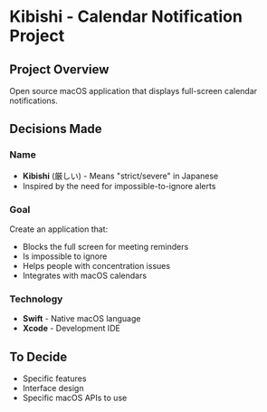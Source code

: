 # Kibishi - Calendar Notification Project

## Project Overview
Open source macOS application that displays full-screen calendar notifications.

## Decisions Made

### Name
- **Kibishi** (厳しい) - Means "strict/severe" in Japanese
- Inspired by the need for impossible-to-ignore alerts

### Goal
Create an application that:
- Blocks the full screen for meeting reminders
- Is impossible to ignore
- Helps people with concentration issues
- Integrates with macOS calendars

### Technology
- **Swift** - Native macOS language
- **Xcode** - Development IDE

## To Decide
- Specific features
- Interface design
- Specific macOS APIs to use